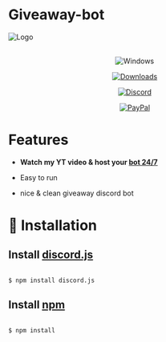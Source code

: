 # Giveaway-bot 
![Logo](https://github.com/mrmotchy/stuff/blob/main/mr.motchy%20(7).png?raw=true)

<div align="center">

  

<br>![Windows](https://github.com/danielkrupinski/Osiris/workflows/Windows/badge.svg?branch=master&event=push)

[![Downloads](https://img.shields.io/github/downloads/jagrosh/MusicBot/total.svg)](https://discord.gg/9ZrzNkzeN4)

[![Discord](https://discordapp.com/api/guilds/147698382092238848/widget.png)](https://dsc.gg/dst74)<br>

[![PayPal](https://img.shields.io/badge/donate-PayPal-104098.svg?style=plastic&logo=PayPal)](https://paypal.me/mrmotchy)

  

  </div>

  

  # Features

  * **Watch my YT video & host your [bot 24/7](https://dsc.gg/dst74)**

  * Easy to run

  * nice & clean giveaway discord bot

# 🔩 Installation

## Install [discord.js](https://discord.js.org/#/)

```

$ npm install discord.js

```

## Install [npm](https://www.npmjs.com)

```

$ npm install 

```








